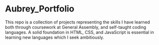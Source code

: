 # Aubrey_Portfolio

This repo is a collection of projects representing the skills I have learned both through coursework at 
General Assembly, and self-taught coding languages. A solid foundation in HTML, CSS, and JavaScript is 
essential in learning new languages which I seek ambitiously. 
